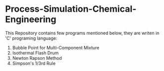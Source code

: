# Process-Simulation-Chemical-Engineering

This Repository contains few programs mentioned below, they are writen in 'C' programing language:
1. Bubble Point for Multi-Component Mixture
2. Isothermal Flash Drum
3. Newton Rapson Method
4. Simpson's 1/3rd Rule
